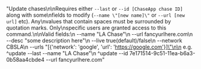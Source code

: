 "Update chases\n\nRequires either `--last` or `--id [ChaseApp chase ID]` along with some\nfields to modify (`--name \"[new name]\"` or `--url [new url]` etc). Any\nvalues that contain spaces must be surrounded by quotation marks. Only\nspecific users are granted access to this command.\n\nValid fields:\n    --name \"LA Chase\"\n    --url fancyurlhere.com\n    --desc \"some description here\"\n    --live true(default)/false\n    --network CBSLA\n    --urls \"[{'network': 'google', 'url': 'https://google.com'}]\"\n\n    e.g. ^update --last --name \"LA Chase\"\n         ^update --id 7e171514-9c51-11ea-b6a3-0b58aa4cbde4 --url fancyurlhere.com"